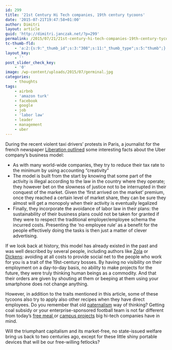 ```yaml
---
id: 299
title: '21st Century Hi Tech companies, 19th century tycoons'
date: '2015-07-21T19:47:58+01:00'
author: Dimitri
layout: article
guid: 'http://dimitri.janczak.net/?p=299'
permalink: /2015/07/21/21st-century-hi-tech-companies-19th-century-tycoons/
tc-thumb-fld:
    - 'a:2:{s:9:"_thumb_id";s:3:"308";s:11:"_thumb_type";s:5:"thumb";}'
layout_key:
    - ''
post_slider_check_key:
    - '0'
image: /wp-content/uploads/2015/07/germinal.jpg
categories:
    - thoughts
tags:
    - airbnb
    - 'amazon turk'
    - facebook
    - google
    - job
    - 'labor law'
    - leader
    - management
    - uber
---
```


During the recent violent taxi drivers’ protests in Paris, a journalist for the french newspaper [Liberation outlined](http://leconome.blogs.liberation.fr/2015/01/06/uber-airbnb-les-barbares-attaquent-le-marche-du-travail-et-le-modele-social/) some interesting facts about the Uber company’s business model:

- As with many world-wide companies, they try to reduce their tax rate to the minimum by using accounting “creativity”
- The model is built from the start by knowing that some part of the activity is illegal according to the law in the country where they operate; they however bet on the slowness of justice not to be interrupted in their conquest of the market. Given the ‘first arrived on the market’ premium, once they reached a certain level of market share, they can be sure they almost will get a monopoly when their activity is eventually legalized
- Finally, they incorporate the avoidance of labor law in their plans: the sustainability of their business plans could not be taken for granted if they were to respect the traditional employer/employee schema the incurred costs. Presenting the ‘no employee rule’ as a benefit for the people effectively doing the tasks is then just a matter of clever advertising.

If we look back at history, this model has already existed in the past and was well described by several people, including authors like [Zola](https://en.wikipedia.org/wiki/Germinal_%28novel%29) or [Dickens](https://en.wikipedia.org/wiki/Little_Dorrit): avoiding at all costs to provide social net to the people who work for you is a trait of the 19st-century bosses. By having no visibility on their employment on a day-to-day basis, no ability to make projects for the future, they were truly thinking human beings as a commodity. And that their orders are given by shouting at them or beeping at them using your smartphone does not change anything.

However, in addition to the traits mentioned in this article, some of these tycoons also try to apply also other recipes when they have direct employees. Do you remember that old [paternalism](https://en.wikipedia.org/wiki/Welfare_capitalism) way of thinking? Getting coal subsidy or your enterprise-sponsored football team is not far different from today’s [free meal ](http://computer.howstuffworks.com/googleplex2.htm)or [campus projects](http://www.menlopark.org/643/Facebook-Campus-Project) big hi-tech companies have in mind.

Will the triumphant capitalism and its market-free, no state-issued welfare bring us back to two centuries ago, except for these little shiny portable devices that will be our free-willing fetlocks?